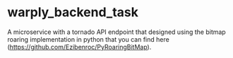 # warply_backend_task
A microservice with a tornado API endpoint that designed using the bitmap roaring implementation in python that you can find here (https://github.com/Ezibenroc/PyRoaringBitMap).   
